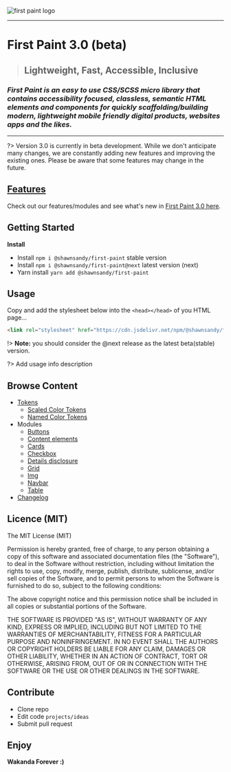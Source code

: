 ![first paint logo](https://res.cloudinary.com/dqjs95c7n/image/upload/v1647389048/fp-text-logo_rbstcw.svg)

-------
# First Paint 3.0 (beta)

 > ## Lightweight, Fast, Accessible, Inclusive

<h3> <em>First Paint is an easy to use CSS/SCSS micro library that contains accessibility focused, classless, semantic HTML elements and components for quickly scaffolding/building modern, lightweight mobile friendly digital products, websites apps and the likes.</em></h3>

----------------------------------------------

?> Version 3.0 is currently in beta development. While we don't anticipate many changes, we are constantly adding new features and improving the existing ones. Please be aware that some features may change in the future.

## [Features](/FEATURES)

Check out our features/modules and see what's new in [First Paint 3.0 here](/FEATURES).
## Getting Started



**Install**

* Install `npm i @shawnsandy/first-paint` stable version
* Install `npm i @shawnsandy/first-paint@next` latest version (next)
* Yarn install `yarn add @shawnsandy/first-paint`

## Usage

Copy and add the stylesheet below into the `<head></head>` of you HTML page...

```html
<link rel="stylesheet" href="https://cdn.jsdelivr.net/npm/@shawnsandy/first-paint@next/dist/v3/css/index.min.css">
```

!> **Note:** you should consider the @next release as the latest beta(stable) version.


?> Add usage info description

## Browse Content

- [Tokens](/tokens/tokens)
  - [Scaled Color Tokens](/tokens/color)
  - [Named Color Tokens](/tokens/colornames)
- Modules
  - [Buttons](/components/button)
  - [Content elements](/components/content)
  - [Cards](/components/Cards)
  - [Checkbox](/components/Checkbox)
  - [Details disclosure](/components/DETAILS)
  - [Grid](/components/grid)
  - [Img](/components/Img)
  - [Navbar](/components/Navbar)
  - [Table](/components/table)
- [Changelog](/CHANGELOG)

## Licence (MIT)

The MIT License (MIT)

Permission is hereby granted, free of charge, to any person obtaining a copy of this software and associated documentation files (the "Software"), to deal in the Software without restriction, including without limitation the rights to use, copy, modify, merge, publish, distribute, sublicense, and/or sell copies of the Software, and to permit persons to whom the Software is furnished to do so, subject to the following conditions:

The above copyright notice and this permission notice shall be included in all copies or substantial portions of the Software.

THE SOFTWARE IS PROVIDED "AS IS", WITHOUT WARRANTY OF ANY KIND, EXPRESS OR IMPLIED, INCLUDING BUT NOT LIMITED TO THE WARRANTIES OF MERCHANTABILITY, FITNESS FOR A PARTICULAR PURPOSE AND NONINFRINGEMENT. IN NO EVENT SHALL THE AUTHORS OR COPYRIGHT HOLDERS BE LIABLE FOR ANY CLAIM, DAMAGES OR OTHER LIABILITY, WHETHER IN AN ACTION OF CONTRACT, TORT OR OTHERWISE, ARISING FROM, OUT OF OR IN CONNECTION WITH THE SOFTWARE OR THE USE OR OTHER DEALINGS IN THE SOFTWARE.

## Contribute

* Clone repo
* Edit code `projects/ideas`
* Submit pull request

## Enjoy

**Wakanda Forever :)**
